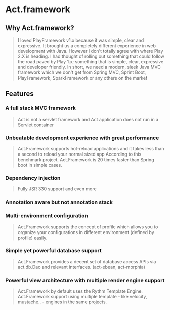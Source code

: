 # Act.framework

## Why Act.framework?
> I loved PlayFramework v1.x because it was simple, clear and expressive. It brought us a completely different experience in web development with Java. However I don't totally agree with where Play 2.X is heading.
I had thought of rolling out something that could follow the road paved by Play 1.x; something that is simple, clear, expressive and developer friendly.
In short, we need a modern, sleek Java MVC framework which we don't get from Spring MVC, Sprint Boot, PlayFramework, SparkFramework or any others on the market

## Features
### A full stack MVC framework
> Act is not a servlet framework and Act application does not run in a Servlet container
### Unbeatable development experience with great performance
> Act.Framework supports hot-reload applications and it takes less than a second to reload your normal sized app
> According to this benchmark project, Act.Framework is 20 times faster than Spring boot in simple cases.
### Dependency injection
> Fully JSR 330 support and even more
### Annotation aware but not annotation stack
### Multi-environment configuration
> Act.Framework supports the concept of profile which allows you to organize your configurations in different environment (defined by profile) easily.
### Simple yet powerful database support
> Act.Framework provides a decent set of database access APIs via act.db.Dao and relevant interfaces. (act-ebean, act-morphia)
### Powerful view architecture with multiple render engine support
> Act.Framework by default uses the Rythm Template Engine.
> Act.Framework support using multiple template - like velocity, mustache.. - engines in the same projects.
